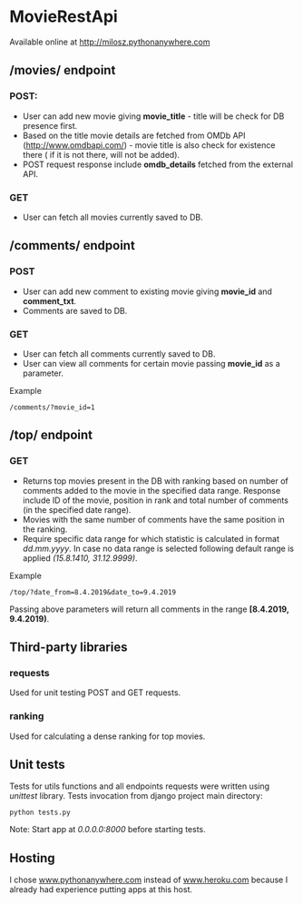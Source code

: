 # MovieRestApi

Available online at http://milosz.pythonanywhere.com

## /movies/ endpoint

### POST:

* User can add new movie giving __movie_title__ - title will be check for DB 
presence first.
* Based on the title movie details are fetched from OMDb API 
(http://www.omdbapi.com/) - movie title is also check for existence there (
if it is not there, will not be added).
* POST request response include __omdb_details__ fetched from the external API. 

### GET

* User can fetch all movies currently saved to DB.

## /comments/ endpoint

### POST 

* User can add new comment to existing movie giving __movie_id__ and 
__comment_txt__.
* Comments are saved to DB.

### GET

* User can fetch all comments currently saved to DB.
* User can view all comments for certain movie passing __movie_id__ as a 
parameter.

Example
```buildoutcfg
/comments/?movie_id=1
```

## /top/ endpoint

### GET

* Returns top movies present in the DB with ranking based on number of 
comments added to the movie in the specified data range. Response include
ID of the movie, position in rank and total number of comments 
(in the specified date range). 
* Movies with the same number of comments have the same position in the ranking.
* Require specific data range for which statistic is calculated in format 
_dd.mm.yyyy_. In case no data range is selected following default range is
applied _(15.8.1410, 31.12.9999)_.

Example
```buildoutcfg
/top/?date_from=8.4.2019&date_to=9.4.2019
```
Passing above parameters will return all comments in the range 
__[8.4.2019, 9.4.2019)__.

## Third-party libraries

### requests

Used for unit testing POST and GET requests.

### ranking

Used for calculating a dense ranking for top movies.

## Unit tests

Tests for utils functions and all endpoints requests were written using 
_unittest_ library. Tests invocation from django project main directory:

```buildoutcfg
python tests.py
```
Note: Start app at _0.0.0.0:8000_ before starting tests.

## Hosting

I chose www.pythonanywhere.com instead of www.heroku.com because I already
had experience putting apps at this host. 

